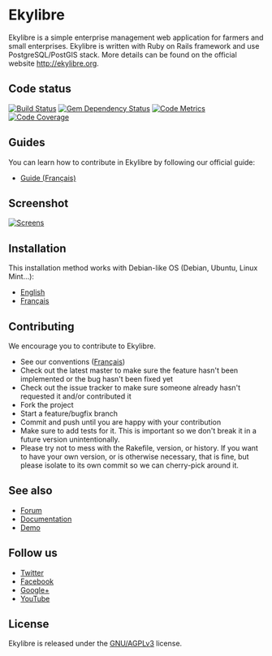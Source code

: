 # Ekylibre

Ekylibre is a simple enterprise management web application for farmers and small enterprises.
Ekylibre is written with Ruby on Rails framework and use PostgreSQL/PostGIS stack.
More details can be found on the official website http://ekylibre.org.

## Code status

[![Build Status](https://api.travis-ci.org/ekylibre/ekylibre.svg?branch=master)](https://travis-ci.org/ekylibre/ekylibre)
[![Gem Dependency Status](https://gemnasium.com/ekylibre/ekylibre.svg)](https://gemnasium.com/ekylibre/ekylibre)
[![Code Metrics](https://codeclimate.com/github/ekylibre/ekylibre.svg)](https://codeclimate.com/github/ekylibre/ekylibre)
[![Code Coverage](https://coveralls.io/repos/github/ekylibre/ekylibre/badge.svg?branch=master)](https://coveralls.io/r/ekylibre/ekylibre)

## Guides

You can learn how to contribute in Ekylibre by following our official guide:

* [Guide (Français)](https://github.com/ekylibre/ekylibre/wiki/Une-semaine-en-Ekylibre)

## Screenshot

[![Screens](https://raw.github.com/ekylibre/ekylibre/master/doc/screenshots/screens.jpg)](https://raw.github.com/ekylibre/ekylibre/master/doc/screenshots/screens.png)

## Installation

This installation method works with Debian-like OS (Debian, Ubuntu, Linux Mint...):

* [English](https://github.com/ekylibre/ekylibre/blob/master/doc/guides/installation.rdoc)
* [Français](https://wiki.ekylibre.com/fr/guides/installation)

## Contributing

We encourage you to contribute to Ekylibre.

* See our conventions ([Français](https://github.com/ekylibre/ekylibre/wiki/Conventions-de-d%C3%A9veloppement))
* Check out the latest master to make sure the feature hasn't been implemented or the bug hasn't been fixed yet
* Check out the issue tracker to make sure someone already hasn't requested it and/or contributed it
* Fork the project
* Start a feature/bugfix branch
* Commit and push until you are happy with your contribution
* Make sure to add tests for it. This is important so we don't break it in a future version unintentionally.
* Please try not to mess with the Rakefile, version, or history. If you want to have your own version, or is otherwise necessary, that is fine, but please isolate to its own commit so we can cherry-pick around it.

## See also

* [Forum](http://forum.ekylibre.org)
* [Documentation](http://wiki.ekylibre.org)
* [Demo](http://demo.ekylibre.org)

## Follow us

* [Twitter](https://twitter.com/Ekylibre)
* [Facebook](https://www.facebook.com/ekylibre)
* [Google+](https://plus.google.com/106303796269953490281/about)
* [YouTube](http://www.youtube.com/channel/UC_yYJGkq-aqC-So8DlXtM5g)

## License

Ekylibre is released under the [GNU/AGPLv3](http://opensource.org/licenses/AGPL-3.0) license.
